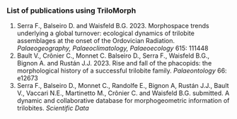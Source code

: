 ### List of publications using TriloMorph
  1. Serra F., Balseiro D. and Waisfeld B.G. 2023. Morphospace trends underlying a global turnover: ecological dynamics of trilobite assemblages at the onset of the Ordovician Radiation. *Palaeogeography, Palaeoclimatology, Palaeoecology* 615: 111448
  2. Bault V., Crônier C., Monnet C. Balseiro D., Serra F., Waisfeld B.G., Bignon A. and Rustán J.J. 2023. Rise and fall of the phacopids: the morphological history of a successful trilobite family. *Palaeontology* 66: e12673
  3. Serra F., Balseiro D., Monnet C., Randolfe E., Bignon A, Rustán J.J., Bault V., Vaccari N.E., Martinetto M., Crônier C. and Waisfeld B.G. submitted. A dynamic and collaborative database for morphogeometric information of trilobites. *Scientific Data*
